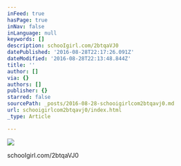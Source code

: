```yaml
---
inFeed: true
hasPage: true
inNav: false
inLanguage: null
keywords: []
description: schooIgirl.com/2btqaVJ0
datePublished: '2016-08-28T22:17:26.091Z'
dateModified: '2016-08-28T22:13:48.844Z'
title: ''
author: []
via: {}
authors: []
publisher: {}
starred: false
sourcePath: _posts/2016-08-28-schooigirlcom2btqavj0.md
url: schooigirlcom2btqavj0/index.html
_type: Article

---
```

![](https://the-grid-user-content.s3-us-west-2.amazonaws.com/af6cf67e-f093-47c6-a232-277506ea892b.jpg)

schooIgirl.com/2btqaVJ0